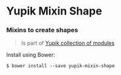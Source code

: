 Yupik Mixin Shape
=================

### Mixins to create shapes

> Is part of [Yupik collection of modules](https://github.com/laurentperroteau/yupik)

Install using Bower:

    $ bower install --save yupik-mixin-shape